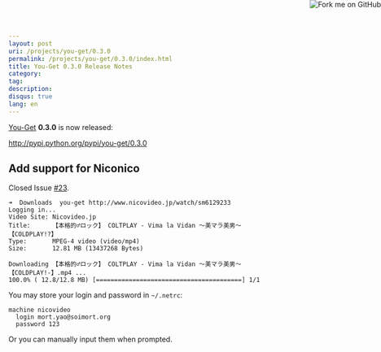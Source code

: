 ```yaml
---
layout: post
uri: /projects/you-get/0.3.0
permalink: /projects/you-get/0.3.0/index.html
title: You-Get 0.3.0 Release Notes
category:
tag:
description:
disqus: true
lang: en
---
```


[You-Get](https://github.com/soimort/you-get) __0.3.0__ is now released:

<http://pypi.python.org/pypi/you-get/0.3.0>

## Add support for Niconico

Closed Issue [#23](https://github.com/soimort/you-get/issues/23).

```
➜  Downloads  you-get http://www.nicovideo.jp/watch/sm6129233
Logging in...
Video Site: Nicovideo.jp
Title:      【本格的♂ロック】 COLTPLAY - Vima la Vidan ～美マラ美男～ 【COLDPLAY!?】
Type:       MPEG-4 video (video/mp4)
Size:       12.81 MB (13437268 Bytes)

Downloading 【本格的♂ロック】 COLTPLAY - Vima la Vidan ～美マラ美男～ 【COLDPLAY!-】.mp4 ...
100.0% ( 12.8/12.8 MB) [========================================] 1/1
```

You may store your login and password in `~/.netrc`:

    machine nicovideo
      login mort.yao@soimort.org
      password 123

Or you can manually input them when prompted.

<a href="https://github.com/soimort/you-get"><img style="position: absolute; top: 0; right: 0; border: 0;" src="https://s3.amazonaws.com/github/ribbons/forkme_right_orange_ff7600.png" alt="Fork me on GitHub"></a>
